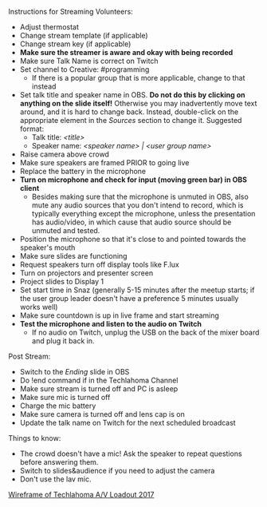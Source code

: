 Instructions for Streaming Volunteers:

* Adjust thermostat
* Change stream template (if applicable)
* Change stream key (if applicable)
* **Make sure the streamer is aware and okay with being recorded**
* Make sure Talk Name is correct on Twitch
* Set channel to Creative: #programming
    * If there is a popular group that is more applicable, change to that instead
* Set talk title and speaker name in OBS. **Do not do this by clicking on
  anything on the slide itself!** Otherwise you may inadvertently move text
  around, and it is hard to change back. Instead, double-click on the
  appropriate element in the *Sources* section to change it. Suggested format:
    * Talk title: *\<title\>*
    * Speaker name: *\<speaker name\> | \<user group name\>*
* Raise camera above crowd
* Make sure speakers are framed PRIOR to going live
* Replace the battery in the microphone
* **Turn on microphone and check for input (moving green bar) in OBS client**
    * Besides making sure that the microphone is unmuted in OBS, also mute any
      audio sources that you don't intend to record, which is typically
      everything except the microphone, unless the presentation has audio/video,
      in which cause that audio source should be unmuted and tested.
* Position the microphone so that it's close to and pointed towards the
  speaker's mouth
* Make sure slides are functioning
* Request speakers turn off display tools like F.lux
* Turn on projectors and presenter screen
* Project slides to Display 1
* Set start time in Snaz (generally 5-15 minutes after the meetup starts; if the
  user group leader doesn't have a preference 5 minutes usually works well)
* Make sure countdown is up in live frame and start streaming
* **Test the microphone and listen to the audio on Twitch**
    * If no audio on Twitch, unplug the USB on the back of the mixer board and plug it back in.

Post Stream:
* Switch to the *Ending* slide in OBS
* Do !end command if in the Techlahoma Channel
* Make sure stream is turned off and PC is asleep
* Make sure mic is turned off
* Charge the mic battery
* Make sure camera is turned off and lens cap is on
* Update the talk name on Twitch for the next scheduled broadcast

Things to know:
* The crowd doesn't have a mic! Ask the speaker to repeat questions before answering them.
* Switch to slides&audience if you need to adjust the camera
* Don't use the lav mic.

[Wireframe of Techlahoma A/V Loadout 2017](https://drive.google.com/open?id=0BwyTR7aWvDukcXhjSVM4eTBOdjQ)
